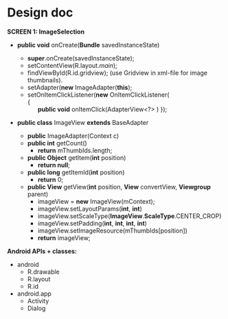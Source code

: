 Design doc
===========

**SCREEN 1: ImageSelection**
* **public void** onCreate(**Bundle** savedInstanceState)
  - **super**.onCreate(savedInstanceState);
  - setContentView(R.layout._main_);
  - findViewById(R.id.gridview); (use Gridview in xml-file for image thumbnails).
  - setAdapter(**new** ImageAdapter(**this**);
  - setOnItemClickListener(**new** OnItemClickListener(       
    {      
&nbsp;&nbsp;&nbsp;&nbsp;&nbsp;&nbsp;**public void** onItemClick(AdapterView<?>  )
    });        

* **public class** ImageView **extends** BaseAdapter
  - **public** ImageAdapter(Context c)
  - **public int** getCount()
    * **return** mThumbIds.length;
  - **public Object** getItem(**int** position)
    * **return null**;
  - **public long** getItemId(**int** position)
    * **return** 0;
  - **public View** getView(**int** position, **View** convertView, **Viewgroup** parent)
    * imageView = **new** ImageView(mContext);
    * imageView.setLayoutParams(**int**, **int**)
    * imageView.setScaleType(**ImageView**.**ScaleType**.CENTER_CROP)
    * imageView.setPadding(**int**, **int**, **int**, **int**)
    * imageView.setImageResource(mThumbIds[position])
    * **return** imageView;

**Android APIs + classes:**
* android
  - R.drawable
  - R.layout
  - R.id
* android.app
  - Activity
  - Dialog
